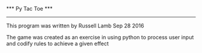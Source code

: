 *** Py Tac Toe ***
______________________________________________________________________


This program was written by Russell Lamb Sep 28 2016 

The game was created as an exercise in using python to process user input and codify rules to achieve a given effect

